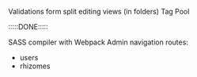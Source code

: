 Validations form
split editing views (in folders)
Tag Pool

:::::DONE:::::

SASS compiler with Webpack
Admin navigation routes:
- users
- rhizomes
